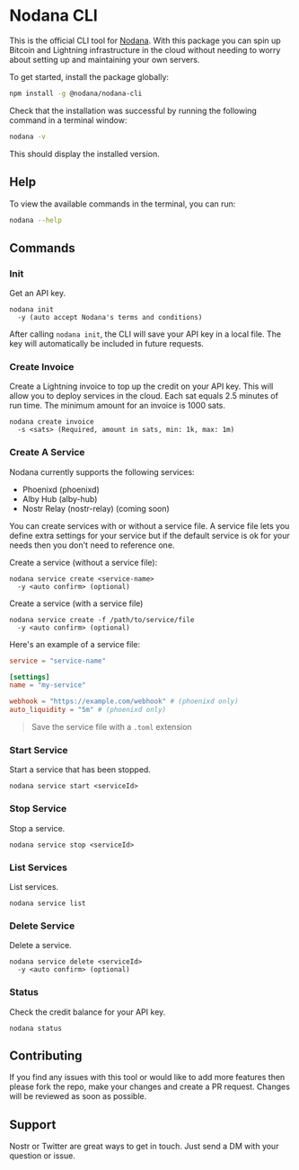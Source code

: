 # Nodana CLI

This is the official CLI tool for [Nodana](https://nodana.io). With this package you can spin up Bitcoin and Lightning infrastructure in the cloud without needing to worry about setting up and maintaining your own servers.

To get started, install the package globally:

```sh
npm install -g @nodana/nodana-cli
```

Check that the installation was successful by running the following command in a terminal window:

```sh
nodana -v
```

This should display the installed version.

## Help

To view the available commands in the terminal, you can run:

```sh
nodana --help
```

## Commands

### Init

Get an API key.

```
nodana init
  -y (auto accept Nodana's terms and conditions)
```

After calling `nodana init`, the CLI will save your API key in a local file. The key will automatically be included in future requests.

### Create Invoice

Create a Lightning invoice to top up the credit on your API key. This will allow you to deploy services in the cloud. Each sat equals 2.5 minutes of run time. The minimum amount for an invoice is 1000 sats.

```
nodana create invoice
  -s <sats> (Required, amount in sats, min: 1k, max: 1m)
```

### Create A Service

Nodana currently supports the following services:

- Phoenixd (phoenixd)
- Alby Hub (alby-hub)
- Nostr Relay (nostr-relay) (coming soon)

You can create services with or without a service file. A service file lets you define extra settings for your service but if the default service is ok for your needs then you don't need to reference one.

Create a service (without a service file):

```
nodana service create <service-name>
  -y <auto confirm> (optional)
```

Create a service (with a service file)

```
nodana service create -f /path/to/service/file
  -y <auto confirm> (optional)
```

Here's an example of a service file:

```toml
service = "service-name"

[settings]
name = "my-service"

webhook = "https://example.com/webhook" # (phoenixd only)
auto_liquidity = "5m" # (phoenixd only)
```

> Save the service file with a `.toml` extension

### Start Service

Start a service that has been stopped.

```
nodana service start <serviceId>
```

### Stop Service

Stop a service.

```
nodana service stop <serviceId>
```

### List Services

List services.

```
nodana service list
```

### Delete Service

Delete a service.

```
nodana service delete <serviceId>
  -y <auto confirm> (optional)
```

### Status

Check the credit balance for your API key.

```
nodana status
```

## Contributing

If you find any issues with this tool or would like to add more features then please fork the repo, make your changes and create a PR request. Changes will be reviewed as soon as possible.

## Support

Nostr or Twitter are great ways to get in touch. Just send a DM with your question or issue.

